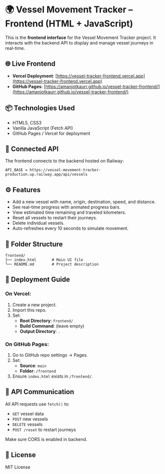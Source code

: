 
# 🌍 Vessel Movement Tracker – Frontend (HTML + JavaScript)

This is the **frontend interface** for the Vessel Movement Tracker project. It interacts with the backend API to display and manage vessel journeys in real-time.

## 🌐 Live Frontend

- **Vercel Deployment**: [https://vessel-tracker-frontend.vercel.app](https://vessel-tracker-frontend.vercel.app)
- **GitHub Pages**: [https://amanjotkaurr.github.io/vessel-tracker-frontend/](https://amanjotkaurr.github.io/vessel-tracker-frontend/)

## 📦 Technologies Used

- HTML5, CSS3
- Vanilla JavaScript (Fetch API)
- GitHub Pages / Vercel for deployment

## 🔗 Connected API

The frontend connects to the backend hosted on Railway:

```
API_BASE = https://vessel-movement-tracker-production.up.railway.app/api/vessels
```

## ⚙️ Features

- Add a new vessel with name, origin, destination, speed, and distance.
- See real-time progress with animated progress bars.
- View estimated time remaining and traveled kilometers.
- Reset all vessels to restart their journeys.
- Delete individual vessels.
- Auto-refreshes every 10 seconds to simulate movement.

## 📁 Folder Structure

```
frontend/
├── index.html       # Main UI file
└── README.md        # Project description
```

## 🚀 Deployment Guide

### On Vercel:

1. Create a new project.
2. Import this repo.
3. Set:
   - **Root Directory**: `frontend/`
   - **Build Command**: (leave empty)
   - **Output Directory**: `.`

### On GitHub Pages:

1. Go to GitHub repo settings → Pages.
2. Set:
   - **Source**: `main`
   - **Folder**: `/frontend`
3. Ensure `index.html` exists in `/frontend/`.

## 🧪 API Communication

All API requests use `fetch()` to:

- `GET` vessel data
- `POST` new vessels
- `DELETE` vessels
- `POST /reset` to restart journeys

Make sure CORS is enabled in backend.

## 📄 License

MIT License
